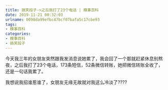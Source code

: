 ```yaml
---
title: 搞笑段子->之后我打了23个电话 | 糗事百科
date: 2019-11-21 00:32:03
urlname: 0098da99efbc47bcf07bafa5c17cbe93
tags: 
- 糗事百科
categories:
- 糗事百科
- 搞笑段子
---
```

今天我三年的女朋友突然跟我发消息说她累了，我会回了一个那就赶紧休息别熬夜，之后我打了23个电话，173条短信，52条微信转账，她把微信转账全收了，还是一句话我累了。

我想说我招谁惹谁了，女朋友无缘无故就对我这么冷淡了????


